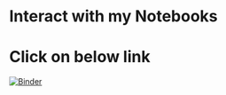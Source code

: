 # Interact with my Notebooks
# Click on below link
[![Binder](https://mybinder.org/badge_logo.svg)](https://mybinder.org/v2/gh/LalitSinghBisht/PW_Skills_Assignments/master)
